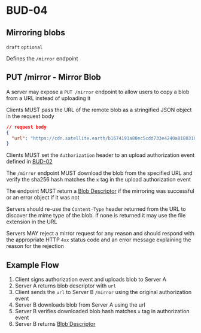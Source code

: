 # BUD-04

## Mirroring blobs

`draft` `optional`

Defines the `/mirror` endpoint

## PUT /mirror - Mirror Blob

A server may expose a `PUT /mirror` endpoint to allow users to copy a blob from a URL instead of uploading it

Clients MUST pass the URL of the remote blob as a stringified JSON object in the request body

```json
// request body
{
  "url": "https://cdn.satellite.earth/b1674191a88ec5cdd733e4240a81803105dc412d6c6708d53ab94fc248f4f553.pdf"
}
```

Clients MUST set the `Authorization` header to an upload authorization event defined in [BUD-02](./02.md#upload-authorization-required)

The `/mirror` endpoint MUST download the blob from the specified URL and verify the sha256 hash matches the `x` tag in the upload authorization event

The endpoint MUST return a [Blob Descriptor](#blob-descriptor) if the mirroring was successful or an error object if it was not

Servers should re-use the `Content-Type` header returned from the URL to discover the mime type of the blob. if none is returned it may use the file extension in the URL

Servers MAY reject a mirror request for any reason and should respond with the appropriate HTTP `4xx` status code and an error message explaining the reason for the rejection

## Example Flow

1. Client signs authorization event and uploads blob to Server A
1. Server A returns blob descriptor with `url`
1. Client sends the `url` to Server B `/mirror` using the original authorization event
1. Server B downloads blob from Server A using the url
1. Server B verifies downloaded blob hash matches `x` tag in authorization event
1. Server B returns [Blob Descriptor](./02.md#blob-descriptor)
